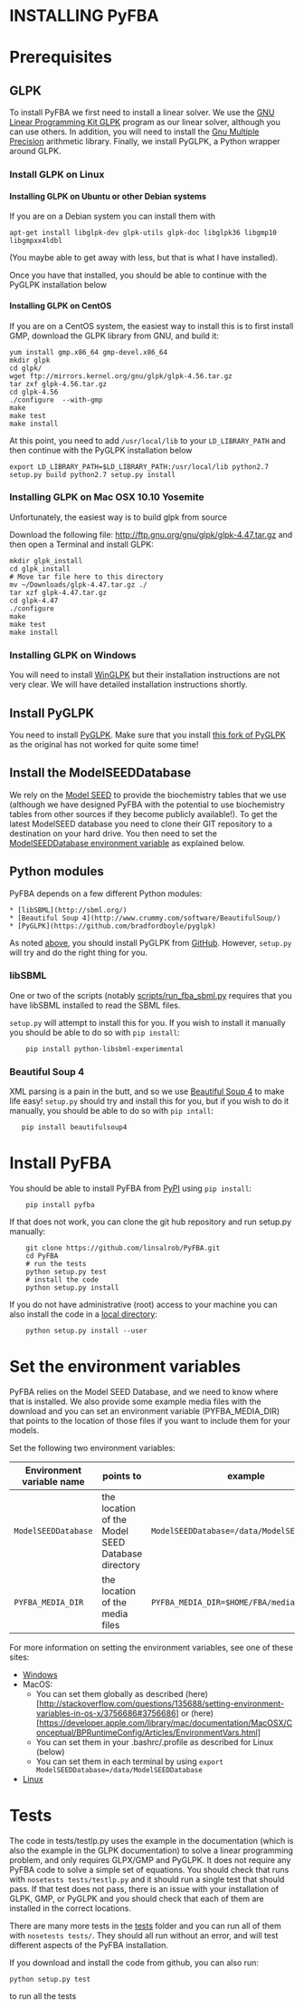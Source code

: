 # INSTALLING PyFBA

# Prerequisites

## GLPK

To install PyFBA we first need to install a linear solver. We use the [GNU Linear Programming Kit
GLPK](https://www.gnu.org/software/glpk/) program as our linear solver, although you can use others. In addition, you
will need to install the [Gnu Multiple Precision](https://gmplib.org/) arithmetic library. Finally, we install PyGLPK, a
Python wrapper around GLPK.

### Install GLPK on Linux

#### Installing GLPK on Ubuntu or other Debian systems

If you are on a Debian system you can install them with

``` apt-get install libglpk-dev glpk-utils glpk-doc libglpk36 libgmp10 libgmpxx4ldbl ```

(You maybe able to get away with less, but that is what I have installed).

Once you have that installed, you should be able to continue with the PyGLPK installation below

#### Installing GLPK on CentOS

If you are on a CentOS system, the easiest way to install this is to first install GMP, download the GLPK library from
GNU, and build it:

    yum install gmp.x86_64 gmp-devel.x86_64
    mkdir glpk 
    cd glpk/ 
    wget ftp://mirrors.kernel.org/gnu/glpk/glpk-4.56.tar.gz
    tar zxf glpk-4.56.tar.gz
    cd glpk-4.56 
    ./configure  --with-gmp
    make 
    make test 
    make install

At this point, you need to add `/usr/local/lib` to your `LD_LIBRARY_PATH` and then continue with the PyGLPK installation
below

``` export LD_LIBRARY_PATH=$LD_LIBRARY_PATH:/usr/local/lib python2.7 setup.py build python2.7 setup.py install ```


### Installing GLPK on Mac OSX 10.10 Yosemite

Unfortunately, the easiest way is to build glpk from source

Download the following file: http://ftp.gnu.org/gnu/glpk/glpk-4.47.tar.gz and then open a Terminal and install GLPK:

    mkdir glpk_install
    cd glpk_install
    # Move tar file here to this directory 
    mv ~/Downloads/glpk-4.47.tar.gz ./ 
    tar xzf glpk-4.47.tar.gz 
    cd glpk-4.47
    ./configure
    make 
    make test 
    make install

### Installing GLPK on Windows

You will need to install [WinGLPK](http://winglpk.sourceforge.net/) but their installation instructions are not very
clear. We will have detailed installation instructions shortly.

## Install PyGLPK

You need to install [PyGLPK](https://github.com/bradfordboyle/pyglpk). Make sure that you install [this fork of
PyGLPK](https://github.com/bradfordboyle/pyglpk) as the original has not worked for quite some time!

## Install the ModelSEEDDatabase

We rely on the [Model SEED](http://www.theseed.org/models) to provide the biochemistry tables that we use (although we 
have designed PyFBA with the potential to use biochemistry tables from other sources if they become publicly 
available!). To get the latest ModelSEED database you need to clone their GIT repository to a destination on your hard 
drive. You then need to set the [ModelSEEDDatabase environment variable](#set_the_environment_variables) as explained 
below.

## Python modules

PyFBA depends on a few different Python modules:

    * [libSBML](http://sbml.org/)
    * [Beautiful Soup 4](http://www.crummy.com/software/BeautifulSoup/)
    * [PyGLPK](https://github.com/bradfordboyle/pyglpk)
    
As noted [above](#install_pyglpk), you should install PyGLPK from [GitHub](https://github.com/bradfordboyle/pyglpk). 
However, `setup.py` will try and do the right thing for you.

### libSBML

One or two of the scripts (notably [scripts/run_fba_sbml.py](scripts/run_fba_sbml.py) requires that you have libSBML 
installed to read the SBML files. 

`setup.py` will attempt to install this for you. If you wish to install it manually you should be able to do so 
with `pip install`:

```
    pip install python-libsbml-experimental
````

### Beautiful Soup 4

XML parsing is a pain in the butt, and so we use [Beautiful Soup 4](http://www.crummy.com/software/BeautifulSoup)
to make life easy! `setup.py` should try and install this for you, but if you wish to do it manually, you should
be able to do so with `pip intall`:

```
   pip install beautifulsoup4
```

# Install PyFBA

You should be able to install PyFBA from [PyPI](https://pypi.python.org) using `pip install`:

```
    pip install pyfba
```

If that does not work, you can clone the git hub repository and run setup.py manually:

```
    git clone https://github.com/linsalrob/PyFBA.git
    cd PyFBA
    # run the tests
    python setup.py test
    # install the code
    python setup.py install
```

If you do not have administrative (root) access to your machine you can also install the code in a 
[local directory](https://docs.python.org/2/install/#alternate-installation):
```
    python setup.py install --user
```


# Set the environment variables

PyFBA relies on the Model SEED Database, and we need to know where that is installed. We also provide some example
media files with the download and you can set an environment variable (PYFBA_MEDIA_DIR) that points to the location of
those files if you want to include them for your models.
 
Set the following two environment variables:

Environment variable name | points to | example
--- | --- | ---
```ModelSEEDDatabase``` | the location of the Model SEED Database directory | ```ModelSEEDDatabase=/data/ModelSEEDDatabase```
```PYFBA_MEDIA_DIR``` | the location of the media files |  ```PYFBA_MEDIA_DIR=$HOME/FBA/media```

For more information on setting the environment variables, see one of these sites:
* [Windows](https://www.microsoft.com/resources/documentation/windows/xp/all/proddocs/en-us/sysdm_advancd_environmnt_addchange_variable.mspx)
* MacOS:
    * You can set them globally as described (here)[http://stackoverflow.com/questions/135688/setting-environment-variables-in-os-x/3756686#3756686]
or (here)[https://developer.apple.com/library/mac/documentation/MacOSX/Conceptual/BPRuntimeConfig/Articles/EnvironmentVars.html]
    * You can set them in your .bashrc/.profile as described for Linux (below)
    * You can set them in each terminal by using ```export ModelSEEDDatabase=/data/ModelSEEDDatabase```
* [Linux](http://www.cyberciti.biz/faq/set-environment-variable-linux/)


# Tests

The code in tests/testlp.py uses the example in the documentation (which is also the example in the GLPK documentation)
to solve a linear programming problem, and only requires GLPX/GMP and PyGLPK. It does not require any PyFBA code to
solve a simple set of equations. You should check that runs with `nosetests tests/testlp.py` and it should run a single
test that should pass. If that test does not pass, there is an issue with your installation of GLPK, GMP, or PyGLPK and
you should check that each of them are installed in the correct locations.

There are many more tests in the [tests](PyFBA/tests/) folder and you can run all of them with `nosetests tests/`. They 
should all run without an error, and will test different aspects of the PyFBA installation.

If you download and install the code from github, you can also run:

```
python setup.py test
```
to run all the tests